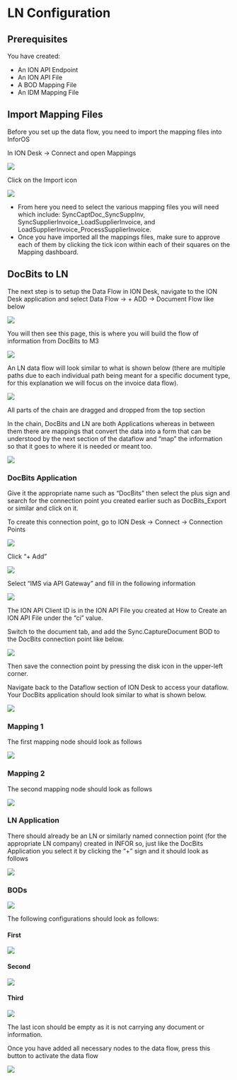 # LN Configuration

## Prerequisites

You have created:

* An ION API Endpoint
* An ION API File
* A BOD Mapping File
* An IDM Mapping File

## Import Mapping Files

Before you set up the data flow, you need to import the mapping files into InforOS

In ION Desk → Connect and open Mappings

![](https://lh7-us.googleusercontent.com/fAUUcBUSxIWqLjYEHH78O2Mfq0P4d4D42OgCNFPdpUQTM5ZHu\_BcKz9DmWe0AlHe3--ff7z9mfYTrt7oAkf2uknBwkV2VWayEpiJ\_aAIxcJil5LNiep4U6KZr3\_tBfs1RRwXoW749q3FUxurXy\_pT\_k)

Click on the Import icon

![](https://lh7-us.googleusercontent.com/d\_KYA9LgiiW1A95CH9hwU1AC1u5x25T4ET-4sAqpZkVOexHc4WcbwPXUaKt3O9fR3Btvv-NEGbCWwnnb8SfomnnO22M8YTIqWdvan-SkbG0cu1MWkjwOn\_Vd\_b6rJaQng8A92JTa5YKBms4RuIvwmb0)

* From here you need to select the various mapping files you will need which include: SyncCaptDoc\_SyncSuppInv, SyncSupplierInvoice\_LoadSupplierInvoice, and LoadSupplierInvoice\_ProcessSupplierInvoice.
* Once you have imported all the mappings files, make sure to approve each of them by clicking the tick icon within each of their squares on the Mapping dashboard.

## DocBits to LN

The next step is to setup the Data Flow in ION Desk, navigate to the ION Desk application and select Data Flow → + ADD → Document Flow like below

![](https://lh7-us.googleusercontent.com/rjPVR1EFKw\_gZI1Ztg9Aqt4pFw10rii7WU-yddLIz22a\_Fn3s1HSYDRmQVvgZtX\_85nb2ipNqJ1JU49NIE8a57TIur7jqoMuKFKlb-RrfnRFxiA1TefzofKPJ32fzIdDWI8PmnD-aDw4qhQj4e0dd9I)

You will then see this page, this is where you will build the flow of information from DocBits to M3

![](https://lh7-us.googleusercontent.com/9C7BaoiHWRaav0ytCbYkxEYG12f-64qyagsl8H2eq5TXUySRE1s3x\_-lVRbK6tpTxvbRYKvwyWO\_6ASSQ6Rn62LQR9ZvMRpRXq9UymZLS0I8IZ-hOzX58iYtTruqSo5WdgIXwEPjMlb1dnuFuhN8IS8)

An LN data flow will look similar to what is shown below (there are multiple paths due to each individual path being meant for a specific document type, for this explanation we will focus on the invoice data flow).

![](https://lh7-us.googleusercontent.com/gltDE9JxeGb7Ufg9Ldl-JIJ95zfWHnQtyOqys2QKCiTlIn\_PdAyBLFYmTVCh9c-TxF5xNQR3G8Hmn4EXK94t6MJ-1WzlZg1Zl7HNoxfR56zC8dT1skmxLTj7rtnSl0JTQJD\_3myQY4Qcd9motySYh9U)

All parts of the chain are dragged and dropped from the top section

In the chain, DocBits and LN are both Applications whereas in between them there are mappings that convert the data into a form that can be understood by the next section of the dataflow and “map” the information so that it goes to where it is needed or meant too.

![](https://lh7-us.googleusercontent.com/Gwk0C0gsnMSlgEwRx0\_1GDMJEu8Z1TAhKo8gxHN8GxFFKGgb257a684Hj0eNSLTIK5v8F7yzJ1hIHrC\_3I9RLY0S-u3ZDhmkD6iJbYAvtCAeFPWHBVLOqyCH7FKsl2SKAfXL-AdtNowqdol9PzS4qJM)

### DocBits Application

Give it the appropriate name such as “DocBits” then select the plus sign and search for the connection point you created earlier such as DocBits\_Export or similar and click on it.

To create this connection point, go to ION Desk → Connect → Connection Points

![](https://lh7-us.googleusercontent.com/1SZJN-GW7BP-fvUHZ-tCJ4xNXx0ABRP3J9eMzF3BTKIY54J-pK4bYy4fOVHCaI6A2sdrYekWJsY9ky8dXz36l\_FwwzzEnO1IjxNkMqlV-Y4UvyFIei73Z9C19m9bzTr3gCL3IpTUqiV280id1vJE530)

Click “+ Add”

![](https://lh7-us.googleusercontent.com/ZJ1212Gwdk-b2-LVbEd2ZDzc\_AqaEEYtIN0fC6d6P4EaWdTKj6nOzGDbA5sxdBtMcTrWopfDmd7GTahbwkDpj3uvmMYgvEUQa6qmi58NFGvtcgAtIwYr952Yu7Lcj802iHtQ\_vj\_-XPdegP1P0ySdos)

Select “IMS via API Gateway” and fill in the following information

![](https://lh7-us.googleusercontent.com/H4YCH-324EzrxKkrbRs0SFTsHch5eK74gXleSpfI03uJ5frIEFjwofu7p6bsYO1lS7sVqamWDZMXrGfEgewdROyhTYLkn7MuCgwb7oQxOLJoH3NsnMsqTOgT3WxlihUkJdNy-WTai5kPz8ZjdtTDQ9I)

The ION API Client ID is in the ION API File you created at How to Create an ION API File under the “ci” value.

Switch to the document tab, and add the Sync.CaptureDocument BOD to the DocBits connection point like below.

![](https://lh7-us.googleusercontent.com/Wy2BIr1z\_RqU-yMkXo6vOu64QC6c66OdHOxdI6PPy0yJv1jIAJF0OYITULxTFoPUK93SK3jvNm67tcxqjiEBIk0Wbu1Q1s-mSIUuPjJorcYyXY7vjsHOnoutn6tE8r6yE\_333uCWuKvKiVoo99FrXVg)

Then save the connection point by pressing the disk icon in the upper-left corner.

Navigate back to the Dataflow section of ION Desk to access your dataflow. Your DocBits application should look similar to what is shown below.

![](https://lh7-us.googleusercontent.com/cDWHmRP85YNLu7JRzq4CSezncTgP2ZOkEfZSqXK9JEq4bSwsddU7VKg8leoxaJ5zeFAbDzXrNkztmeWDIXbHwjxfUa\_IpATDDwykv-OlZ2zaOVGHVqRZZpVLJ5Cq5Qla1pZk5sBV39I98lUfGao65Mw)

### Mapping 1

The first mapping node should look as follows

![](https://lh7-us.googleusercontent.com/9tlIun\_ipbTp15aMX3xN2DGlDjAZ1oI4AFWXwbP7yoFLeQNqcw\_L3Z1djaqcbxP1tsp1R-nq6ZJqEzsoKe1-SmLrJNmYrJ4HJircLEwMxfmif-p2T8nqbuuxHLLLzQJ6E6tNG6MzghOpoEAt41ea2GY)

### Mapping 2

The second mapping node should look as follows

![](https://lh7-us.googleusercontent.com/ZDYzTAfm3MHnEIKHa2tDl7NPbjzxv8jH-KL8O0pRhi1JYtqiiVz0-GQv5N4roVWi1STopQkFV9YHbEXdyzwYxK2Oq6mUv6tuqKDp-2bc-aPVgEXdEBd2hmW-6j6JRhEympyw9yUTrCDQRKlDQ41C5Ao)

### LN Application

There should already be an LN or similarly named connection point (for the appropriate LN company) created in INFOR so, just like the DocBits Application you select it by clicking the “+” sign and it should look as follows

![](https://lh7-us.googleusercontent.com/mRXL11f68EtQHHjl40QmCisy7S1aUezqCzufPTZWgYHhWLK2Yw0UY82O\_dgbAhBChFHHYUMBDSWWb-PEKyohJWOp5gvufat431ezpA2cIHMtry7XEDxhnNzPB68uSMkFAXhX1x4GyiH6Cxp-USxDnHE)

### BODs

![](https://lh7-us.googleusercontent.com/de8OyDF4yMoHaXsxM9weJdm8mKDzL97kFRr00fhoHAxxKXb2BgMcMM2shyxi1S7cBwzSAUy2u8bZV4sJOVqgXt8Mcge6L2CXxbfVGiqXUwKwF6A5mgt4zfGPYltaZuLazOJYu2u7arszJE6IonMOskk)

The following configurations should look as follows:

#### First

![](https://lh7-us.googleusercontent.com/rj\_qpiML1a2dNxj6ItiRxescymVtD6LHIAum3UPrPERAavhkt81lpjcyAFmn\_lmxtqUDVTm\_kiZ9f02Lqh9w-SAWmcxvGuxWITVvhv9qg04HaJXGH7VfRiO4Iv1LtDxfKYFyUWPLzCE4L3yP4hcdGnY)

#### Second

![](https://lh7-us.googleusercontent.com/TCxMS-RhoJcUyBko36Lfpa8D71qk-ZSN-lME7Oq8cfPACVV0Ci7Lnv6y\_MF\_53U763ZA74xq6icEfgDUwYYJ9UJK0kCiLHQZpJYmc\_ywjB32UGrpDnh7AjoHpI5AtWd3yZR3RsMaki1AYenpdG4X9X8)

#### Third

![](https://lh7-us.googleusercontent.com/VPYJyfpO0RZueW46s2Y8W2H-tQFlMfIdP1Sf8qMB8BfTxefgQ5dhsaAxL36R7cdvmKR26Q\_epAj9\_i6CzUO6C-PHjStEynBDkjtwId4BSuH6-zJklmsr25XcNH2AY7pSwOQ\_rbCCixhWcaJg2kHyyYw)

The last icon should be empty as it is not carrying any document or information.

Once you have added all necessary nodes to the data flow, press this button to activate the data flow

![](https://lh7-us.googleusercontent.com/WjQeGz\_effl\_RlkWC4CdJS9Dg\_9DpsIz3meKOsa7GbU9RFSrYMw3PpbXFat6cGsA4gvEGS-0D-YFrZj9K2wK3Irap-30mcQ5kr5k4Gy2gm7DLJdYpzJgeBRVInyAYfGmGXu2dCQvmX9ballRbSwyq3o)


